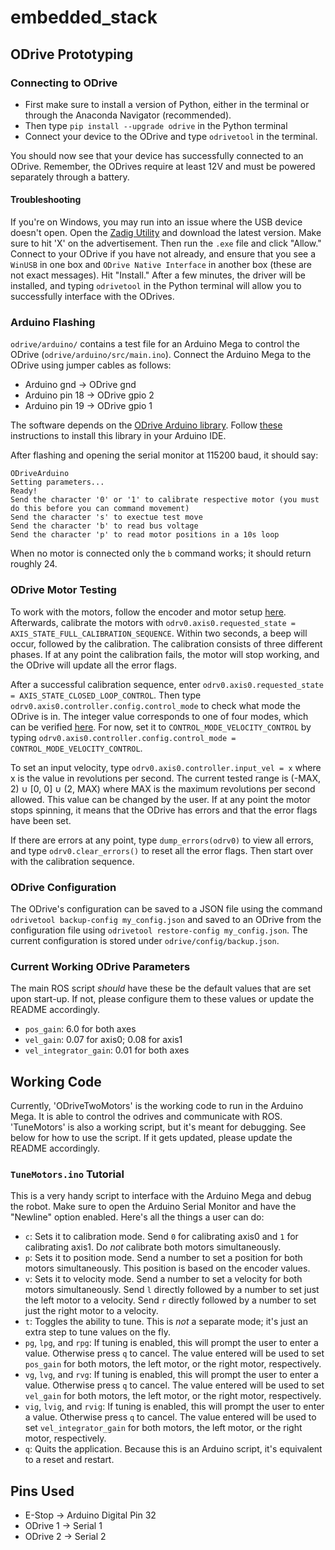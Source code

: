 # embedded_stack

## ODrive Prototyping

### Connecting to ODrive

* First make sure to install a version of Python, either in the terminal or through the Anaconda Navigator (recommended).
* Then type `pip install --upgrade odrive` in the Python terminal
* Connect your device to the ODrive and type `odrivetool` in the terminal.

You should now see that your device has successfully connected to an ODrive. Remember, the ODrives require at least 12V and must be powered separately through a battery.

#### Troubleshooting

If you're on Windows, you may run into an issue where the USB device doesn't open. Open the [Zadig Utility](https://zadig.akeo.ie/) and download the latest version. Make sure to hit 'X' on the advertisement. Then run the `.exe` file and click "Allow." Connect to your ODrive if you have not already, and ensure that you see a `WinUSB` in one box and `ODrive Native Interface` in another box (these are not exact messages). Hit "Install." After a few minutes, the driver will be installed, and typing `odrivetool` in the Python terminal will allow you to successfully interface with the ODrives.

### Arduino Flashing

`odrive/arduino/` contains a test file for an Arduino Mega to control the ODrive (`odrive/arduino/src/main.ino`). Connect the Arduino Mega to the ODrive using jumper cables as follows:

* Arduino gnd -> ODrive gnd
* Arduino pin 18 -> ODrive gpio 2
* Arduino pin 19 -> ODrive gpio 1

The software depends on the [ODrive Arduino library](https://github.com/odriverobotics/ODrive/tree/master/Arduino/ODriveArduino). Follow [these](https://github.com/odriverobotics/ODrive/blob/master/Arduino/ODriveArduino/README.md) instructions to install this library in your Arduino IDE.

After flashing and opening the serial monitor at 115200 baud, it should say:

```
ODriveArduino
Setting parameters...
Ready!
Send the character '0' or '1' to calibrate respective motor (you must do this before you can command movement)
Send the character 's' to exectue test move
Send the character 'b' to read bus voltage
Send the character 'p' to read motor positions in a 10s loop
```

When no motor is connected only the `b` command works; it should return roughly 24.

### ODrive Motor Testing

To work with the motors, follow the encoder and motor setup [here](https://docs.odriverobotics.com/v/latest/getting-started.html#motor-configuration).
Afterwards, calibrate the motors with `odrv0.axis0.requested_state = AXIS_STATE_FULL_CALIBRATION_SEQUENCE`. Within two seconds, a beep will occur, followed by the calibration. The calibration consists of three different phases. If at any point the calibration fails, the motor will stop working, and the ODrive will update all the error flags.

After a successful calibration sequence, enter `odrv0.axis0.requested_state = AXIS_STATE_CLOSED_LOOP_CONTROL`. Then type `odrv0.axis0.controller.config.control_mode` to check what mode the ODrive is in. The integer value corresponds to one of four modes, which can be verified [here](https://betadocs.odriverobotics.com/api/odrive.controller.controlmode). For now, set it to `CONTROL_MODE_VELOCITY_CONTROL` by typing `odrv0.axis0.controller.config.control_mode = CONTROL_MODE_VELOCITY_CONTROL`.

To set an input velocity, type `odrv0.axis0.controller.input_vel = x` where x is the value in revolutions per second. The current tested range is (-MAX, 2) ∪ [0, 0] ∪ (2, MAX) where MAX is the maximum revolutions per second allowed. This value can be changed by the user. If at any point the motor stops spinning, it means that the ODrive has errors and that the error flags have been set.

If there are errors at any point, type `dump_errors(odrv0)` to view all errors, and type `odrv0.clear_errors()` to reset all the error flags. Then start over with the calibration sequence.

### ODrive Configuration

The ODrive's configuration can be saved to a JSON file using the command `odrivetool backup-config my_config.json` and saved to an ODrive from the configuration file using `odrivetool restore-config my_config.json`. The current configuration is stored under `odrive/config/backup.json`.

### Current Working ODrive Parameters
The main ROS script *should* have these be the default values that are set upon start-up. If not, please configure them to these values or update the README accordingly.  

* `pos_gain`: 6.0 for both axes
* `vel_gain`: 0.07 for axis0; 0.08 for axis1  
* `vel_integrator_gain`: 0.01 for both axes  

## Working Code

Currently, 'ODriveTwoMotors' is the working code to run in the Arduino Mega. It is able to control the odrives and communicate with ROS. 'TuneMotors' is also a working script, but it's meant for debugging. See below for how to use the script. If it gets updated, please update the README accordingly.

### `TuneMotors.ino` Tutorial

This is a very handy script to interface with the Arduino Mega and debug the robot. Make sure to open the Arduino Serial Monitor and have the "Newline" option enabled. Here's all the things a user can do:
* `c`: Sets it to calibration mode. Send `0` for calibrating axis0 and `1` for calibrating axis1. Do *not* calibrate both motors simultaneously.
* `p`: Sets it to position mode. Send a number to set a position for both motors simultaneously. This position is based on the encoder values.
* `v`: Sets it to velocity mode. Send a number to set a velocity for both motors simultaneously. Send `l` directly followed by a number to set just the left motor to a velocity. Send `r` directly followed by a number to set just the right motor to a velocity.
* `t`: Toggles the ability to tune. This is *not* a separate mode; it's just an extra step to tune values on the fly.
* `pg`, `lpg`, and `rpg`: If tuning is enabled, this will prompt the user to enter a value. Otherwise press `q` to cancel. The value entered will be used to set `pos_gain` for both motors, the left motor, or the right motor, respectively.
* `vg`, `lvg`, and `rvg`: If tuning is enabled, this will prompt the user to enter a value. Otherwise press `q` to cancel. The value entered will be used to set `vel_gain` for both motors, the left motor, or the right motor, respectively.
* `vig`, `lvig`, and `rvig`: If tuning is enabled, this will prompt the user to enter a value. Otherwise press `q` to cancel. The value entered will be used to set `vel_integrator_gain` for both motors, the left motor, or the right motor, respectively.
* `q`: Quits the application. Because this is an Arduino script, it's equivalent to a reset and restart.

## Pins Used

* E-Stop -> Arduino Digital Pin 32
* ODrive 1 -> Serial 1
* ODrive 2 -> Serial 2
